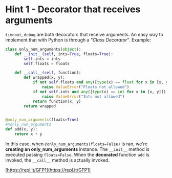 # Hint 1 - Decorator that receives arguments

`timeout`, `debug` are both decorators that receive arguments. An easy way to implement that with Python is through a _"Class Decorator"_. Example:

```python
class only_num_arguments(object):
    def __init__(self, ints=True, floats=True):
        self.ints = ints
        self.floats = floats

    def __call__(self, function):
        def wrapped(x, y):
            if not self.floats and any([type(x) == float for x in [x, y]]):
                raise ValueError("Floats not allowed")
            if not self.ints and any([type(x) == int for x in [x, y]]):
                raise ValueError("Ints not allowed")
            return function(x, y)
        return wrapped


@only_num_arguments(floats=True)
#@only_num_arguments
def add(x, y):
    return x + y
```

In this case, when `@only_num_arguments(floats=False)` is ran, we're **creating an only_num_arguments** instance. The `__init__` method is executed passing `floats=False`. When the **decorated** function `add` is invoked, the `__call__` method is actually invoked.

[https://repl.it/GFP1](https://repl.it/GFP1)
